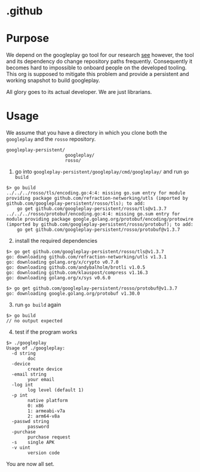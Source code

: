 # .github

# Purpose

We depend on the googleplay go tool for our research [see](https://github.com/the-ok-is-not-enough) however, the tool and its dependency do change repository paths frequently.
Consequently it becomes hard to impossible to onboard people on the developed tooling.
This org is supposed to mitigate this problem and provide a persistent and working snapshot to build googleplay.

All glory goes to its actual developer. We are just librarians.


# Usage

We assume that you have a directory in which you clone both the `googleplay` and the `rosso` repository.

```
googleplay-persistent/
                      googleplay/
                      rosso/
```

1. go into `googleplay-persistent/googleplay/cmd/googleplay/` and run `go build`

```
$> go build
../../../rosso/tls/encoding.go:4:4: missing go.sum entry for module providing package github.com/refraction-networking/utls (imported by github.com/googleplay-persistent/rosso/tls); to add:
	go get github.com/googleplay-persistent/rosso/tls@v1.3.7
../../../rosso/protobuf/encoding.go:4:4: missing go.sum entry for module providing package google.golang.org/protobuf/encoding/protowire (imported by github.com/googleplay-persistent/rosso/protobuf); to add:
	go get github.com/googleplay-persistent/rosso/protobuf@v1.3.7
```

2. install the required dependencies

```
$> go get github.com/googleplay-persistent/rosso/tls@v1.3.7
go: downloading github.com/refraction-networking/utls v1.3.1
go: downloading golang.org/x/crypto v0.7.0
go: downloading github.com/andybalholm/brotli v1.0.5
go: downloading github.com/klauspost/compress v1.16.3
go: downloading golang.org/x/sys v0.6.0

$> go get github.com/googleplay-persistent/rosso/protobuf@v1.3.7
go: downloading google.golang.org/protobuf v1.30.0
```

3. run `go build` again

```
$> go build
// no output expected
```

4. test if the program works

```
$> ./googleplay 
Usage of ./googleplay:
  -d string
    	doc
  -device
    	create device
  -email string
    	your email
  -log int
    	log level (default 1)
  -p int
    	native platform
    	0: x86
    	1: armeabi-v7a
    	2: arm64-v8a
  -passwd string
    	password
  -purchase
    	purchase request
  -s	single APK
  -v uint
    	version code
```

You are now all set.